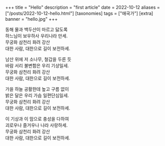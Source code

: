 +++
title = "Hello"
description = "first article"
date = 2022-10-12
aliases = ["/posts/2022-10-12-hello.html"]
[taxonomies]
tags = ["애국가"]
[extra]
banner = "hello.jpg"
+++

동해 물과 백두산이 마르고 닳도록  
하느님이 보우하사 우리나라 만세.  
무궁화 삼천리 화려 강산  
대한 사람, 대한으로 길이 보전하세.  

<!-- more -->

남산 위에 저 소나무, 철갑을 두른 듯  
바람 서리 불변함은 우리 기상일세.  
무궁화 삼천리 화려 강산  
대한 사람, 대한으로 길이 보전하세.  

가을 하늘 공활한데 높고 구름 없이  
밝은 달은 우리 가슴 일편단심일세.  
무궁화 삼천리 화려 강산  
대한 사람, 대한으로 길이 보전하세.  

이 기상과 이 맘으로 충성을 다하여  
괴로우나 즐거우나 나라 사랑하세.  
무궁화 삼천리 화려 강산  
대한 사람, 대한으로 길이 보전하세.